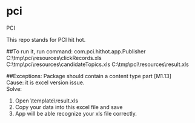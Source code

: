 pci
===

PCI 

This repo stands for PCI hit hot.

##To run it, run command:
com.pci.hithot.app.Publisher C:\\tmp\\pci\\resources\\clickRecords.xls C:\\tmp\\pci\\resources\\candidateTopics.xls C:\\tmp\\pci\\resources\\result.xls <br>

##Exceptions:
Package should contain a content type part [M1.13]<br>
Cause: it is excel version issue.<br>
Solve: <br>
1. Open \template\result.xls<br>
2. Copy your data into this excel file and save<br>
3. App will be able recognize your xls file correctly.<br>
